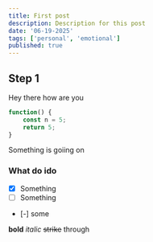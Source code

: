 ```yaml
---
title: First post
description: Description for this post
date: '06-19-2025'
tags: ['personal', 'emotional']
published: true
---
```


## Step 1

Hey there how are you

```js
function() {
    const n = 5;
    return 5;
}
```

Something is goiing on

### What do ido

- [x] Something
- [ ] Something
- [-] some

**bold** _italic_ ~~strike~~ through
